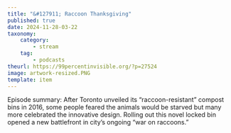 ```yaml
---
title: "&#127911; Raccoon Thanksgiving"
published: true
date: 2024-11-28-03-22
taxonomy:
    category:
        - stream
    tag:
        - podcasts
theurl: https://99percentinvisible.org/?p=27524
image: artwork-resized.PNG
template: item
---
```


Episode summary: After Toronto unveiled its &ldquo;raccoon-resistant&rdquo; compost bins in 2016, some people feared the animals would be starved but many more celebrated the innovative design. Rolling out this novel locked bin opened a new battlefront in city&rsquo;s ongoing &ldquo;war on raccoons.&rdquo;

